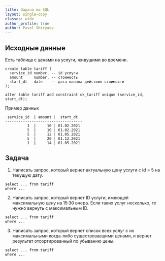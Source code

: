 ```yaml
---
title: Задача по SQL
layout: single-copy
classes: wide
author_profile: true
author: Pavel Shiryaev
---
```


## Исходные данные

Есть таблица с ценами на услуги, живущими во времени.

```
create table tariff (
  service_id number, -- id услуги
  amount     number, -- стоимость
  start_dt   date    -- дата начала действия стоимости
);

alter table tariff add constraint uk_tariff unique (service_id, start_dt);
```

Пример данных

```
 service_id  | amount |  start_dt
-----------------------------------
          1  |     10 | 01.02.2021
          5  |     10 | 01.02.2021
          5  |     12 | 01.05.2021
          5  |     20 | 01.12.2021
          1  |     14 | 01.05.2021        
```

## Задача

1. Написать запрос, который вернет актуальную цену услуги с id = 5 на текущую дату.
```
select ... from tariff 
where ...
```

2. Написать запрос, который вернет ID услуги, имеющей максимальную цену на 15:30 вчера. Если таких услуг несколько, то нужно вернуть с максимальным ID.
```
select ... from tariff 
where ...
```

3. Написать запрос, который вернет список всех услуг с их максимальными когда-либо существовавшими ценами, и вернет результат отсортированный по убыванию цены.
```
select ... from tariff 
where ...
```